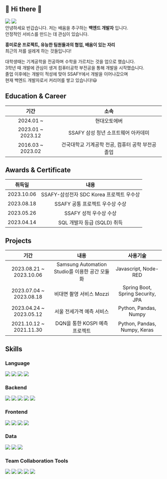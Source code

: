 ## 👋 Hi there 👋 
<img src="https://img.shields.io/badge/dondegi5@gmail.com-EA4335?style=plastic&logo=Gmail&logoColor=white"> <a href="https://zzangjaelog.tistory.com/"><img src="https://img.shields.io/badge/zzangjaelog-000000?style=plastic&logo=tistory&logoColor=white"></a>   
안녕하세요 반갑습니다.
저는 배움을 추구하는 __백엔드 개발자__ 입니다.    
안정적인 서비스를 만드는 데 관심이 있습니다.
   
__흥미로운 프로젝트, 유능한 팀원들과의 협업, 배움이 있는 자리__   
최근의 저를 설레게 하는 것들입니다!   

대학생때는 기계공학을 전공하며 수학을 가르치는 것을 업으로 했습니다.   
3학년 때 개발에 관심이 생겨 컴퓨터공학 부전공을 통해 개발을 시작했습니다.   
졸업 이후에는 개발이 적성에 맞아 SSAFY에서 개발을 이어나갔으며  
현재 백엔드 개발자로서 커리어를 쌓고 있습니다!😃

## Education & Career
| 기간 | 소속 |
|:---:|:---:|
|2024.01 ~ | 현대오토에버 |
|2023.01 ~ 2023.12| SSAFY 삼성 청년 소프트웨어 아카데미|
|2016.03 ~ 2023.02| 건국대학교 기계공학 전공, 컴퓨터 공학 부전공 졸업 |

## Awards & Certificate
| 취득일 | 내용 |
|:---:|:---:|
|2023.10.06| SSAFY-삼성전자 SDC Korea 프로젝트 우수상|
|2023.08.18| SSAFY 공통 프로젝트 우수상 수상|
|2023.05.26| SSAFY 성적 우수상 수상|
|2023.04.14| SQL 개발자 등급 (SQLD) 취득|

## Projects
| 기간 | 내용 | 사용기술 | 
|:---:|:-----:|:---:|
|2023.08.21 ~ 2023.10.06| Samsung Automation Studio를 이용한 공간 모듈화| Javascript, Node-RED |
|2023.07.04 ~ 2023.08.18| 비대면 촬영 서비스 Mozzi | Spring Boot, Spring Security, JPA |
|2023.04.24 ~ 2023.05.12| 서울 전세가격 예측 서비스 |  Python, Pandas, Numpy |
|2021.10.12 ~ 2021.11.30| DQN을 통한 KOSPI 예측 프로젝트 | Python, Pandas, Numpy, Keras |

## Skills
### Language
<img src="https://img.shields.io/badge/Python-3776AB?style=plastic&logo=Python&logoColor=white"> <img src="https://img.shields.io/badge/Java-FFFFF?style=plastic&logo=openjdk&logoColor=white"> <img src="https://img.shields.io/badge/C++-00599C?style=plastic&logo=cplusplus&logoColor=white"> <img src="https://img.shields.io/badge/JavaScript-F7DF1E?style=plastic&logo=javascript&logoColor=white">

### Backend
<img src="https://img.shields.io/badge/Django-092E20?style=plastic&logo=Django&logoColor=white"> <img src="https://img.shields.io/badge/Spring-6DB33F?style=plastic&logo=Spring&logoColor=white"> <img src="https://img.shields.io/badge/Spring Boot-6DB33F?style=plastic&logo=Sprin Boot&logoColor=white"> <img src="https://img.shields.io/badge/Spring Security-6DB33F?style=plastic&logo=SpringSecurity&logoColor=white"> <img src="https://img.shields.io/badge/Hibernate-59666C?style=plastic&logo=hibernate&logoColor=white"> 

### Frontend
<img src="https://img.shields.io/badge/HTML-E34F26?style=plastic&logo=HTML5&logoColor=white"> <img src="https://img.shields.io/badge/CSS-1572B6?style=plastic&logo=css3&logoColor=white"> <img src="https://img.shields.io/badge/Bootstrap-7952B3?style=plastic&logo=bootstrap&logoColor=white"> <img src="https://img.shields.io/badge/Vue-4FC08D?style=plastic&logo=vuedotjs&logoColor=white">

### Data
<img src="https://img.shields.io/badge/MySQL-4479A1?style=plastic&logo=mysql&logoColor=white"> <img src="https://img.shields.io/badge/NumPy-013243?style=plastic&logo=numpy&logoColor=white"> <img src="https://img.shields.io/badge/Pandas-150458?style=plastic&logo=pandas&logoColor=white">

### Team Collaboration Tools
<img src="https://img.shields.io/badge/Git-F05032?style=plastic&logo=git&logoColor=white"> <img src="https://img.shields.io/badge/GitLab-FC6D26?style=plastic&logo=gitlab&logoColor=white"> <img src="https://img.shields.io/badge/Jira-0052CC?style=plastic&logo=jira&logoColor=white"> <img src="https://img.shields.io/badge/Notion-000000?style=plastic&logo=notion&logoColor=white"> <img src="https://img.shields.io/badge/Microsoft Teams-6264A7?style=plastic&logo=microsoftteams&logoColor=white">
